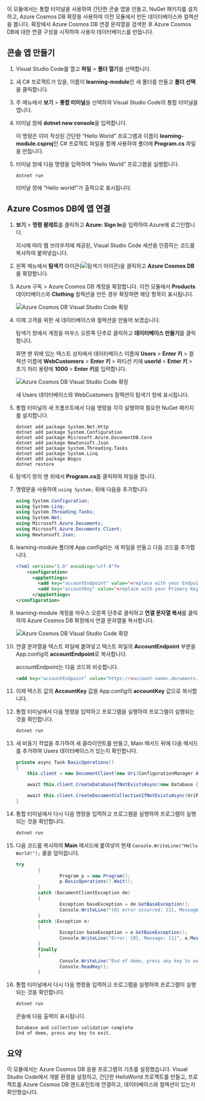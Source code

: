 이 모듈에서는 통합 터미널을 사용하여 간단한 콘솔 앱을 만들고, NuGet 패키지를 설치하고, Azure Cosmos DB 확장을 사용하여 이전 모듈에서 만든 데이터베이스와 컬렉션을 봅니다. 확장에서 Azure Cosmos DB 연결 문자열을 검색한 후 Azure Cosmos DB에 대한 연결 구성을 시작하여 사용자 데이터베이스를 만듭니다.

## <a name="create-a-console-app"></a>콘솔 앱 만들기

1. Visual Studio Code를 열고 **파일** > **폴더 열기**를 선택합니다.

2. 새 C# 프로젝트가 있을, 이름이 **learning-module**인 새 폴더를 만들고 **폴더 선택**을 클릭합니다.

2. 주 메뉴에서 **보기** > **통합 터미널**을 선택하여 Visual Studio Code의 통합 터미널을 엽니다.

3. 터미널 창에 **dotnet new console**을 입력합니다.

    이 명령은 이미 작성된 간단한 “Hello World” 프로그램과 이름이 **learning-module.csproj**인 C# 프로젝트 파일을 함께 사용하여 폴더에 **Program.cs** 파일을 만듭니다.

4. 터미널 창에 다음 명령을 입력하여 “Hello World” 프로그램을 실행합니다. 

    ```
    dotnet run
    ```

    터미널 창에 “Hello world!”가 출력으로 표시됩니다.

## <a name="connect-the-app-to-azure-cosmos-db"></a>Azure Cosmos DB에 앱 연결

1. **보기** > **명령 팔레트**를 클릭하고 **Azure: Sign In**을 입력하여 Azure에 로그인합니다.

    지시에 따라 웹 브라우저에 제공된, Visual Studio Code 세션을 인증하는 코드를 복사하여 붙여넣습니다.

2. 왼쪽 메뉴에서 **탐색기** 아이콘(![탐색기 아이콘](../media/2-setup/visual-studio-code-explorer-icon.png))을 클릭하고 **Azure Cosmos DB**를 확장합니다.

3. Azure 구독 > Azure Cosmos DB 계정을 확장합니다. 이전 모듈에서 **Products** 데이터베이스와 **Clothing** 컬렉션을 만든 경우 확장하면 해당 항목이 표시됩니다.

   ![Azure Cosmos DB Visual Studio Code 확장](../media/2-setup/azure-cosmos-db-vs-code-extension.png) 

4. 이제 고객을 위한 새 데이터베이스와 컬렉션을 만들어 보겠습니다.

    탐색기 창에서 계정을 마우스 오른쪽 단추로 클릭하고 **데이터베이스 만들기**를 클릭합니다. 
    
    화면 맨 위에 있는 텍스트 상자에서 데이터베이스 이름에 **Users** > **Enter 키** > 컬렉션 이름에 **WebCustomers** > **Enter 키** > 파티션 키에 **userId** > **Enter 키** > 초기 처리 용량에 **1000** > **Enter 키**를 입력합니다.

    ![Azure Cosmos DB Visual Studio Code 확장](../media/2-setup/vs-code-azure-cosmos-db-extension.gif) <!--Retake on fresh machine without the other subscriptions showing-->

    새 Users 데이터베이스와 WebCustomers 컬렉션이 탐색기 창에 표시됩니다.

5. 통합 터미널의 새 프롬프트에서 다음 명령을 각각 실행하여 필요한 NuGet 패키지를 설치합니다.

    ```
    dotnet add package System.Net.Http
    dotnet add package System.Configuration
    dotnet add package Microsoft.Azure.DocumentDB.Core
    dotnet add package Newtonsoft.Json
    dotnet add package System.Threading.Tasks
    dotnet add package System.Linq
    dotnet add package Bogus
    dotnet restore
    ```

6. 탐색기 창의 맨 위에서 **Program.cs**를 클릭하여 파일을 엽니다.

7. 명령문을 사용하여 `using System;` 뒤에 다음을 추가합니다.

    ```csharp
    using System.Configuration;
    using System.Linq;
    using System.Threading.Tasks;
    using System.Net;
    using Microsoft.Azure.Documents;
    using Microsoft.Azure.Documents.Client;
    using Newtonsoft.Json;
    ```

8. learning-module 폴더에 App.config라는 새 파일을 만들고 다음 코드를 추가합니다.
  
    ```xml
    <?xml version="1.0" encoding="utf-8"?>
        <configuration>
          <appSettings>
            <add key="accountEndpoint" value="<replace with your Endpoint URL>" />
            <add key="accountKey" value="<replace with your Primary Key>" />
          </appSettings>
    </configuration>
    ```

9. learning-module 계정을 마우스 오른쪽 단추로 클릭하고 **연결 문자열 복사**를 클릭하여 Azure Cosmos DB 확장에서 연결 문자열을 복사합니다.

    ![Azure Cosmos DB Visual Studio Code 확장](../media/2-setup/vs-code-copy-connection-string.gif) 

10. 연결 문자열을 텍스트 파일에 붙여넣고 텍스트 파일의 **AccountEndpoint** 부분을 App.config의 **accountEndpoint**로 복사합니다.

    accountEndpoint는 다음 코드와 비슷합니다.

    ```xml
    <add key="accountEndpoint" value="https://<account-name>.documents.azure.com:443/" />
    ```

12. 이제 텍스트 값의 **AccountKey** 값을 App.config의 **accountKey** 값으로 복사합니다.

12. 통합 터미널에서 다음 명령을 입력하고 프로그램을 실행하여 프로그램이 실행되는 것을 확인합니다.

    ```csharp
    dotnet run
    ```

13. 새 비동기 작업을 추가하여 새 클라이언트를 만들고, Main 메서드 뒤에 다음 메서드를 추가하여 Users 데이터베이스가 있는지 확인합니다.
    
    ```csharp
    private async Task BasicOperations()
    {
        this.client = new DocumentClient(new Uri(ConfigurationManager.AppSettings["endpointUrl"]), ConfigurationManager.AppSettings["primaryKey"]);

        await this.client.CreateDatabaseIfNotExistsAsync(new Database { Id = "Users" });

        await this.client.CreateDocumentCollectionIfNotExistsAsync(UriFactory.CreateDatabaseUri("Users"), new DocumentCollection { Id = "WebCustomers" });
    }
    ```

14. 통합 터미널에서 다시 다음 명령을 입력하고 프로그램을 실행하여 프로그램이 실행되는 것을 확인합니다.

    ```csharp
    dotnet run
    ```

15. 다음 코드를 복사하여 **Main** 메서드에 붙여넣어 현재 `Console.WriteLine("Hello World!");` 줄을 덮어씁니다.

    ```csharp
    try
            {
                    Program p = new Program();
                    p.BasicOperations().Wait();
            }
            catch (DocumentClientException de)
            {
                    Exception baseException = de.GetBaseException();
                    Console.WriteLine("{0} error occurred: {1}, Message: {2}", de.StatusCode, de.Message, baseException.Message);
            }
            catch (Exception e)
            {
                    Exception baseException = e.GetBaseException();
                    Console.WriteLine("Error: {0}, Message: {1}", e.Message, baseException.Message);
            }
            finally
            {
                    Console.WriteLine("End of demo, press any key to exit.");
                    Console.ReadKey();
            }
    ```

16. 통합 터미널에서 다시 다음 명령을 입력하고 프로그램을 실행하여 프로그램이 실행되는 것을 확인합니다.

    ```csharp
    dotnet run
    ```

    콘솔에 다음 출력이 표시됩니다.
    
    ```
    Database and collection validation complete
    End of demo, press any key to exit.
    ```

## <a name="summary"></a>요약

이 모듈에서는 Azure Cosmos DB 응용 프로그램의 기초를 설정했습니다. Visual Studio Code에서 개발 환경을 설정하고, 간단한 HelloWorld 프로젝트를 만들고, 프로젝트를 Azure Cosmos DB 엔드포인트에 연결하고, 데이터베이스와 컬렉션이 있는지 확인했습니다.